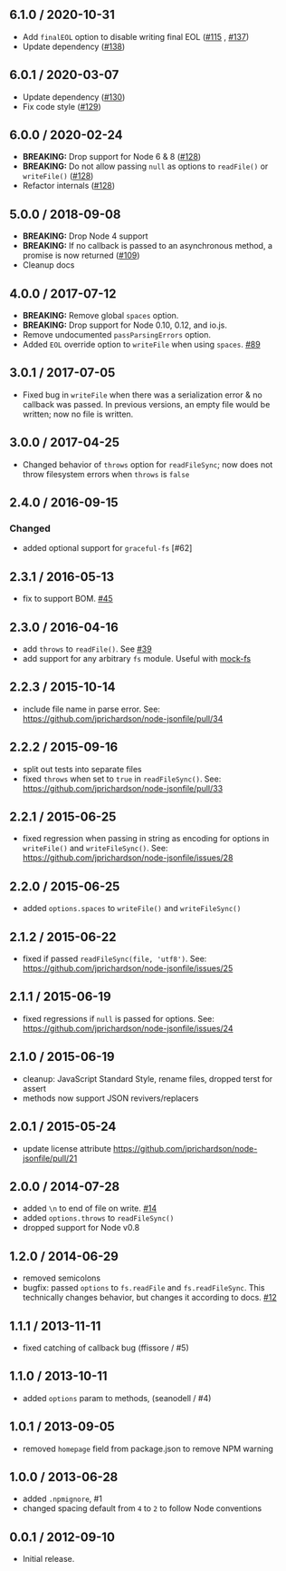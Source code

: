 6.1.0 / 2020-10-31
------------------

- Add `finalEOL` option to disable writing final EOL ([#115](https://github.com/jprichardson/node-jsonfile/issues/115)
  , [#137](https://github.com/jprichardson/node-jsonfile/pull/137))
- Update dependency ([#138](https://github.com/jprichardson/node-jsonfile/pull/138))

6.0.1 / 2020-03-07
------------------

- Update dependency ([#130](https://github.com/jprichardson/node-jsonfile/pull/130))
- Fix code style ([#129](https://github.com/jprichardson/node-jsonfile/pull/129))

6.0.0 / 2020-02-24
------------------

- **BREAKING:** Drop support for Node 6 & 8 ([#128](https://github.com/jprichardson/node-jsonfile/pull/128))
- **BREAKING:** Do not allow passing `null` as options to `readFile()`
  or `writeFile()` ([#128](https://github.com/jprichardson/node-jsonfile/pull/128))
- Refactor internals ([#128](https://github.com/jprichardson/node-jsonfile/pull/128))

5.0.0 / 2018-09-08
------------------

- **BREAKING:** Drop Node 4 support
- **BREAKING:** If no callback is passed to an asynchronous method, a promise is now
  returned ([#109](https://github.com/jprichardson/node-jsonfile/pull/109))
- Cleanup docs

4.0.0 / 2017-07-12
------------------

- **BREAKING:** Remove global `spaces` option.
- **BREAKING:** Drop support for Node 0.10, 0.12, and io.js.
- Remove undocumented `passParsingErrors` option.
- Added `EOL` override option to `writeFile` when using `spaces`. [#89]

3.0.1 / 2017-07-05
------------------

- Fixed bug in `writeFile` when there was a serialization error & no callback was passed. In previous versions, an empty
  file would be written; now no file is written.

3.0.0 / 2017-04-25
------------------

- Changed behavior of `throws` option for `readFileSync`; now does not throw filesystem errors when `throws` is `false`

2.4.0 / 2016-09-15
------------------

### Changed

- added optional support for `graceful-fs` [#62]

2.3.1 / 2016-05-13
------------------

- fix to support BOM. [#45][#45]

2.3.0 / 2016-04-16
------------------

- add `throws` to `readFile()`. See [#39][#39]
- add support for any arbitrary `fs` module. Useful with [mock-fs](https://www.npmjs.com/package/mock-fs)

2.2.3 / 2015-10-14
------------------

- include file name in parse error. See: https://github.com/jprichardson/node-jsonfile/pull/34

2.2.2 / 2015-09-16
------------------

- split out tests into separate files
- fixed `throws` when set to `true` in `readFileSync()`. See: https://github.com/jprichardson/node-jsonfile/pull/33

2.2.1 / 2015-06-25
------------------

- fixed regression when passing in string as encoding for options in `writeFile()` and `writeFileSync()`.
  See: https://github.com/jprichardson/node-jsonfile/issues/28

2.2.0 / 2015-06-25
------------------

- added `options.spaces` to `writeFile()` and `writeFileSync()`

2.1.2 / 2015-06-22
------------------

- fixed if passed `readFileSync(file, 'utf8')`. See: https://github.com/jprichardson/node-jsonfile/issues/25

2.1.1 / 2015-06-19
------------------

- fixed regressions if `null` is passed for options. See: https://github.com/jprichardson/node-jsonfile/issues/24

2.1.0 / 2015-06-19
------------------

- cleanup: JavaScript Standard Style, rename files, dropped terst for assert
- methods now support JSON revivers/replacers

2.0.1 / 2015-05-24
------------------

- update license attribute https://github.com/jprichardson/node-jsonfile/pull/21

2.0.0 / 2014-07-28
------------------

* added `\n` to end of file on write. [#14](https://github.com/jprichardson/node-jsonfile/pull/14)
* added `options.throws` to `readFileSync()`
* dropped support for Node v0.8

1.2.0 / 2014-06-29
------------------

* removed semicolons
* bugfix: passed `options` to `fs.readFile` and `fs.readFileSync`. This technically changes behavior, but changes it
  according to docs. [#12][#12]

1.1.1 / 2013-11-11
------------------

* fixed catching of callback bug (ffissore / #5)

1.1.0 / 2013-10-11
------------------

* added `options` param to methods, (seanodell / #4)

1.0.1 / 2013-09-05
------------------

* removed `homepage` field from package.json to remove NPM warning

1.0.0 / 2013-06-28
------------------

* added `.npmignore`, #1
* changed spacing default from `4` to `2` to follow Node conventions

0.0.1 / 2012-09-10
------------------

* Initial release.

[#89]: https://github.com/jprichardson/node-jsonfile/pull/89

[#45]: https://github.com/jprichardson/node-jsonfile/issues/45    "Reading of UTF8-encoded (w/ BOM) files fails"

[#44]: https://github.com/jprichardson/node-jsonfile/issues/44    "Extra characters in written file"

[#43]: https://github.com/jprichardson/node-jsonfile/issues/43    "Prettyfy json when written to file"

[#42]: https://github.com/jprichardson/node-jsonfile/pull/42      "Moved fs.readFileSync within the try/catch"

[#41]: https://github.com/jprichardson/node-jsonfile/issues/41    "Linux: Hidden file not working"

[#40]: https://github.com/jprichardson/node-jsonfile/issues/40    "autocreate folder doesn't work from Path-value"

[#39]: https://github.com/jprichardson/node-jsonfile/pull/39      "Add `throws` option for readFile (async)"

[#38]: https://github.com/jprichardson/node-jsonfile/pull/38      "Update README.md writeFile[Sync] signature"

[#37]: https://github.com/jprichardson/node-jsonfile/pull/37      "support append file"

[#36]: https://github.com/jprichardson/node-jsonfile/pull/36      "Add typescript definition file."

[#35]: https://github.com/jprichardson/node-jsonfile/pull/35      "Add typescript definition file."

[#34]: https://github.com/jprichardson/node-jsonfile/pull/34      "readFile JSON parse error includes filename"

[#33]: https://github.com/jprichardson/node-jsonfile/pull/33      "fix throw->throws typo in readFileSync()"

[#32]: https://github.com/jprichardson/node-jsonfile/issues/32    "readFile & readFileSync can possible have strip-comments as an option?"

[#31]: https://github.com/jprichardson/node-jsonfile/pull/31      "[Modify] Support string include is unicode escape string"

[#30]: https://github.com/jprichardson/node-jsonfile/issues/30    "How to use Jsonfile package in Meteor.js App?"

[#29]: https://github.com/jprichardson/node-jsonfile/issues/29    "writefile callback if no error?"

[#28]: https://github.com/jprichardson/node-jsonfile/issues/28    "writeFile options argument broken "

[#27]: https://github.com/jprichardson/node-jsonfile/pull/27      "Use svg instead of png to get better image quality"

[#26]: https://github.com/jprichardson/node-jsonfile/issues/26    "Breaking change to fs-extra"

[#25]: https://github.com/jprichardson/node-jsonfile/issues/25    "support string encoding param for read methods"

[#24]: https://github.com/jprichardson/node-jsonfile/issues/24    "readFile: Passing in null options with a callback throws an error"

[#23]: https://github.com/jprichardson/node-jsonfile/pull/23      "Add appendFile and appendFileSync"

[#22]: https://github.com/jprichardson/node-jsonfile/issues/22    "Default value for spaces in readme.md is outdated"

[#21]: https://github.com/jprichardson/node-jsonfile/pull/21      "Update license attribute"

[#20]: https://github.com/jprichardson/node-jsonfile/issues/20    "Add simple caching functionallity"

[#19]: https://github.com/jprichardson/node-jsonfile/pull/19      "Add appendFileSync method"

[#18]: https://github.com/jprichardson/node-jsonfile/issues/18    "Add updateFile and updateFileSync methods"

[#17]: https://github.com/jprichardson/node-jsonfile/issues/17    "seem read & write sync has sequentially problem"

[#16]: https://github.com/jprichardson/node-jsonfile/pull/16      "export spaces defaulted to null"

[#15]: https://github.com/jprichardson/node-jsonfile/issues/15    "`jsonfile.spaces` should default to `null`"

[#14]: https://github.com/jprichardson/node-jsonfile/pull/14      "Add EOL at EOF"

[#13]: https://github.com/jprichardson/node-jsonfile/issues/13    "Add a final newline"

[#12]: https://github.com/jprichardson/node-jsonfile/issues/12    "readFile doesn't accept options"

[#11]: https://github.com/jprichardson/node-jsonfile/pull/11      "Added try,catch to readFileSync"

[#10]: https://github.com/jprichardson/node-jsonfile/issues/10    "No output or error from writeFile"

[#9]: https://github.com/jprichardson/node-jsonfile/pull/9        "Change 'js' to 'jf' in example."

[#8]: https://github.com/jprichardson/node-jsonfile/pull/8        "Updated forgotten module.exports to me."

[#7]: https://github.com/jprichardson/node-jsonfile/pull/7        "Add file name in error message"

[#6]: https://github.com/jprichardson/node-jsonfile/pull/6        "Use graceful-fs when possible"

[#5]: https://github.com/jprichardson/node-jsonfile/pull/5        "Jsonfile doesn't behave nicely when used inside a test suite."

[#4]: https://github.com/jprichardson/node-jsonfile/pull/4        "Added options parameter to writeFile and writeFileSync"

[#3]: https://github.com/jprichardson/node-jsonfile/issues/3      "test2"

[#2]: https://github.com/jprichardson/node-jsonfile/issues/2      "homepage field must be a string url. Deleted."

[#1]: https://github.com/jprichardson/node-jsonfile/pull/1        "adding an `.npmignore` file"
